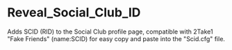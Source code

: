 # Reveal_Social_Club_ID
Adds SCID (RID) to the Social Club profile page, compatible with 2Take1 "Fake Friends" (name:SCID) for easy copy and paste into the "Scid.cfg" file.
